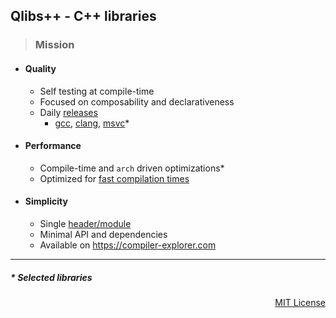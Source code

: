 ## Qlibs++ - C++ libraries

> ### Mission

- #### Quality

  - Self testing at compile-time
  - Focused on composability and declarativeness
  - Daily [releases](https://github.com/qlibs/qlibs/releases)
    - [gcc](https://gcc.gnu.org), [clang](https://clang.llvm.org), [msvc](https://visualstudio.microsoft.com/vs/features/cplusplus)\*

- #### Performance

  - Compile-time and `arch` driven optimizations\*
  - Optimized for [fast compilation times](https://qlibs.github.io/mp/)

- #### Simplicity

  - Single [header/module](https://github.com/qlibs/qlibs#faq)
  - Minimal API and dependencies
  - Available on https://compiler-explorer.com

---

##### \* Selected libraries
<p align="right">
<a href="https://opensource.org/license/mit">MIT License</a>
</p>